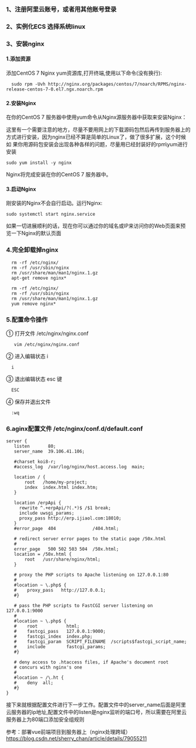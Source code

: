 ### 1、注册阿里云账号，或者用其他账号登录

### 2、实例化ECS  选择系统linux

### 3、安装nginx 
   #### 1.添加资源

   添加CentOS 7 Nginx yum资源库,打开终端,使用以下命令(没有换行):
   ```
     sudo rpm -Uvh http://nginx.org/packages/centos/7/noarch/RPMS/nginx-release-centos-7-0.el7.ngx.noarch.rpm
   ```

   #### 2.安装Nginx

   在你的CentOS 7 服务器中使用yum命令从Nginx源服务器中获取来安装Nginx：

   这里有一个需要注意的地方，尽量不要用网上的下载源码包然后再传到服务器上的方式进行安装，因为nginx已经不算是简单的Linux了，做了很多扩展，这个时候如     果你用源码包安装会出现各种各样的问题，尽量用已经封装好的rpm\yum进行安装
   ```
   sudo yum install -y nginx
   ```
   Nginx将完成安装在你的CentOS 7 服务器中。

   #### 3.启动Nginx

   刚安装的Nginx不会自行启动。运行Nginx:
   ```
   sudo systemctl start nginx.service
   ```
   如果一切进展顺利的话，现在你可以通过你的域名或IP来访问你的Web页面来预览一下Nginx的默认页面
   
   
### 4.完全卸载掉nginx
```
  rm -rf /etc/nginx/
  rm -rf /usr/sbin/nginx
  rm /usr/share/man/man1/nginx.1.gz
  apt-get remove nginx*
```
```
  rm -rf /etc/nginx/
  rm -rf /usr/sbin/nginx
  rm /usr/share/man/man1/nginx.1.gz
  yum remove nginx*
```
### 5.配置命令操作
   ① 打开文件  /etc/nginx/nginx.conf 
   ```
      vim /etc/nginx/nginx.conf  
   ```
   ② 进入编辑状态 i
   ```
     i
   ```
   ③ 退出编辑状态 esc 键
   ```
     ESC
   ```
   ④ 保存并退出文件 
   ```
     :wq
   ```
   
   
  ### 6.aginx配置文件 /etc/nginx/conf.d/default.conf
 ```
 server {
    listen       80;
    server_name  39.106.41.106;

    #charset koi8-r;
    #access_log  /var/log/nginx/host.access.log  main;

    location / {
        root   /home/my-project;
        index  index.html index.htm;
    }

	location /erpApi {  
	  rewrite ^.+erpApi/?(.*)$ /$1 break;  
	  include uwsgi_params;  
	  proxy_pass http://erp.ijiaol.com:18010;  
    }  
    #error_page  404              /404.html;

    # redirect server error pages to the static page /50x.html
    #
    error_page   500 502 503 504  /50x.html;
    location = /50x.html {
        root   /usr/share/nginx/html;
    }

    # proxy the PHP scripts to Apache listening on 127.0.0.1:80
    #
    #location ~ \.php$ {
    #    proxy_pass   http://127.0.0.1;
    #}

    # pass the PHP scripts to FastCGI server listening on 127.0.0.1:9000
    #
    #location ~ \.php$ {
    #    root           html;
    #    fastcgi_pass   127.0.0.1:9000;
    #    fastcgi_index  index.php;
    #    fastcgi_param  SCRIPT_FILENAME  /scripts$fastcgi_script_name;
    #    include        fastcgi_params;
    #}

    # deny access to .htaccess files, if Apache's document root
    # concurs with nginx's one
    #
    #location ~ /\.ht {
    #    deny  all;
    #}
}
 ```
 
 接下来就根据配置文件进行下一步工作。配置文件中的server_name后面是阿里云服务器的ip地址,配置文件中的listen是nginx监听的端口号，所以需要在阿里云服务器上为80端口添加安全组规则
 
 参考：部署vue前端项目到服务器上（nginx处理跨域）<https://blog.csdn.net/sherry_chan/article/details/79055211>
